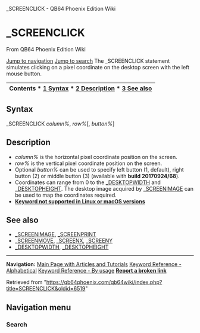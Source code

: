 


\_SCREENCLICK - QB64 Phoenix Edition Wiki








# \_SCREENCLICK



From QB64 Phoenix Edition Wiki



[Jump to navigation](#mw-head)
[Jump to search](#searchInput)
The \_SCREENCLICK statement simulates clicking on a pixel coordinate on the desktop screen with the left mouse button.


  






| Contents * [1 Syntax](#Syntax) * [2 Description](#Description) * [3 See also](#See_also) |
| --- |


## Syntax


\_SCREENCLICK *column%*, *row%*[, *button%*]
  




## Description


* *column%* is the horizontal pixel coordinate position on the screen.
* *row%* is the vertical pixel coordinate position on the screen.
* Optional *button%* can be used to specify left button (1, default), right button (2) or middle button (3) (available with **build 20170924/68**).
* Coordinates can range from 0 to the [\_DESKTOPWIDTH](/qb64wiki/index.php/DESKTOPWIDTH "DESKTOPWIDTH") and [\_DESKTOPHEIGHT](/qb64wiki/index.php/DESKTOPHEIGHT "DESKTOPHEIGHT"). The desktop image acquired by [\_SCREENIMAGE](/qb64wiki/index.php/SCREENIMAGE "SCREENIMAGE") can be used to map the coordinates required.
* **[Keyword not supported in Linux or macOS versions](/qb64wiki/index.php/Keywords_currently_not_supported_by_QB64#Keywords_not_supported_in_Linux_or_macOS_versions "Keywords currently not supported by QB64")**


  




## See also


* [\_SCREENIMAGE](/qb64wiki/index.php/SCREENIMAGE "SCREENIMAGE"), [\_SCREENPRINT](/qb64wiki/index.php/SCREENPRINT "SCREENPRINT")
* [\_SCREENMOVE](/qb64wiki/index.php/SCREENMOVE "SCREENMOVE"), [\_SCREENX](/qb64wiki/index.php/SCREENX "SCREENX"), [\_SCREENY](/qb64wiki/index.php/SCREENY "SCREENY")
* [\_DESKTOPWIDTH](/qb64wiki/index.php/DESKTOPWIDTH "DESKTOPWIDTH"), [\_DESKTOPHEIGHT](/qb64wiki/index.php/DESKTOPHEIGHT "DESKTOPHEIGHT")


  






---


**Navigation:**
[Main Page with Articles and Tutorials](/qb64wiki/index.php/Main_Page "Main Page")
[Keyword Reference - Alphabetical](/qb64wiki/index.php/Keyword_Reference_-_Alphabetical "Keyword Reference - Alphabetical")
[Keyword Reference - By usage](/qb64wiki/index.php/Keyword_Reference_-_By_usage "Keyword Reference - By usage")
**[Report a broken link](https://qb64phoenix.com/forum/showthread.php?tid=2800)**  





Retrieved from "<https://qb64phoenix.com/qb64wiki/index.php?title=SCREENCLICK&oldid=6519>"




## Navigation menu








### Search






















